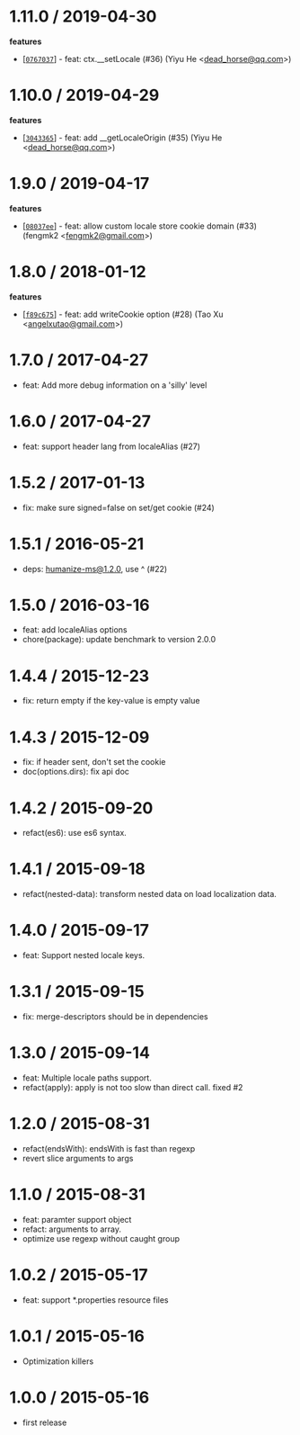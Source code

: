 
1.11.0 / 2019-04-30
==================

**features**
  * [[`0767037`](http://github.com/koajs/locales/commit/0767037b3cd27ddf1b82a93f03ace79e76c0e400)] - feat: ctx.__setLocale (#36) (Yiyu He <<dead_horse@qq.com>>)

1.10.0 / 2019-04-29
==================

**features**
  * [[`3043365`](http://github.com/koajs/locales/commit/3043365e09cfd76bf6ef54a4cd7347a97d08fdc5)] - feat: add __getLocaleOrigin (#35) (Yiyu He <<dead_horse@qq.com>>)

1.9.0 / 2019-04-17
==================

**features**
  * [[`08037ee`](http://github.com/koajs/locales/commit/08037ee0ae0a1d74a63d1d7112c79fa43ddf6cd0)] - feat: allow custom locale store cookie domain (#33) (fengmk2 <<fengmk2@gmail.com>>)

1.8.0 / 2018-01-12
==================

**features**
  * [[`f89c675`](http://github.com/koajs/locales/commit/f89c6755c1b16a78617ceb071d1c9a8137c8c7a6)] - feat: add writeCookie option (#28) (Tao Xu <<angelxutao@gmail.com>>)

1.7.0 / 2017-04-27
==================

  * feat: Add more debug information on a 'silly' level

1.6.0 / 2017-04-27
==================

  * feat: support header lang from localeAlias (#27)

1.5.2 / 2017-01-13
==================

  * fix: make sure signed=false on set/get cookie (#24)

1.5.1 / 2016-05-21
==================

  * deps: humanize-ms@1.2.0, use ^ (#22)

1.5.0 / 2016-03-16
==================

  * feat: add localeAlias options
  * chore(package): update benchmark to version 2.0.0

1.4.4 / 2015-12-23
==================

  * fix: return empty if the key-value is empty value

1.4.3 / 2015-12-09
==================

 * fix: if header sent, don't set the cookie
 * doc(options.dirs): fix api doc

1.4.2 / 2015-09-20
==================

 * refact(es6): use es6 syntax.

1.4.1 / 2015-09-18
==================

 * refact(nested-data): transform nested data on load localization data.

1.4.0 / 2015-09-17
==================

 * feat: Support nested locale keys.

1.3.1 / 2015-09-15
==================

 * fix: merge-descriptors should be in dependencies

1.3.0 / 2015-09-14
==================

 * feat: Multiple locale paths support.
 * refact(apply): apply is not too slow than direct call. fixed #2

1.2.0 / 2015-08-31
==================

 * refact(endsWith): endsWith is fast than regexp
 * revert slice arguments to args

1.1.0 / 2015-08-31
==================

 * feat: paramter support object
 * refact: arguments to array.
 * optimize use regexp without caught group

1.0.2 / 2015-05-17
==================

 * feat: support *.properties resource files

1.0.1 / 2015-05-16
==================

 * Optimization killers

1.0.0 / 2015-05-16
==================

 * first release
